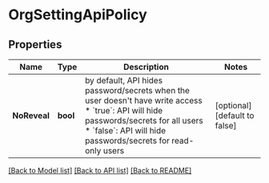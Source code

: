 # OrgSettingApiPolicy

## Properties
Name | Type | Description | Notes
------------ | ------------- | ------------- | -------------
**NoReveal** | **bool** | by default, API hides password/secrets when the user doesn&#x27;t have write access   * &#x60;true&#x60;: API will hide passwords/secrets for all users   * &#x60;false&#x60;: API will hide passwords/secrets for read-only users | [optional] [default to false]

[[Back to Model list]](../README.md#documentation-for-models) [[Back to API list]](../README.md#documentation-for-api-endpoints) [[Back to README]](../README.md)

